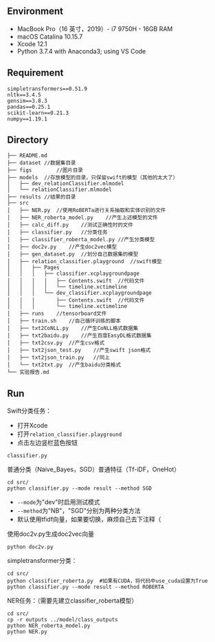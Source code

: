 ## Environment

- MacBook Pro（16 英寸，2019）- i7 9750H - 16GB RAM
- macOS Catalina 10.15.7
- Xcode 12.1
- Python 3.7.4 with Anaconda3; using VS Code

## Requirement

```
simpletransformers==0.51.9
nltk==3.4.5
gensim==3.8.3
pandas==0.25.1
scikit-learn==0.21.3
numpy==1.19.1
```

## Directory

```shell
├── README.md
├── dataset	//数据集目录
├── figs		//图片目录
├── models	//存放模型的目录，只保留swift的模型（其他的太大了）
│   ├── dev_relationClassifier.mlmodel
│   └── relationClassifier.mlmodel
├── results	//结果的目录
├── src
│   ├── NER.py	//使用RoBERTa进行关系抽取和实体识别的文件
│   ├── NER_roberta_model.py	//产生上述模型的文件
│   ├── calc_diff.py	//测试正确性时的文件
│   ├── classifier.py	//分类任务
│   ├── classifier_roberta_model.py	//产生分类模型
│   ├── doc2v.py	//产生doc2vec模型
│   ├── gen_dataset.py	//划分自己数据集的模型
│   ├── relation_classifier.playground	//swift模型
│   │   ├── Pages
│   │   │   ├── classifier.xcplaygroundpage
│   │   │   │   ├── Contents.swift	//代码文件
│   │   │   │   └── timeline.xctimeline
│   │   │   └── dev_classifier.xcplaygroundpage
│   │   │       ├── Contents.swift	//代码文件
│   │   │       └── timeline.xctimeline
│   ├── runs	//tensorboard文件
│   ├── train.sh	//自己循环训练的脚本
│   ├── txt2CoNLL.py	//产生CoNLL格式数据集
│   ├── txt2baidu.py	//产生百度EasyDL格式数据集
│   ├── txt2csv.py	//产生csv格式
│   ├── txt2json_test.py	//产生swift json格式
│   ├── txt2json_train.py	//同上
│   └── txt2txt.py	//产生baidu分类格式
└── 实验报告.md
```

## Run

Swift分类任务：

- 打开Xcode
- 打开`relation_classifier.playground`
- 点击左边竖栏蓝色按钮

`classifier.py`

普通分类（Naive_Bayes，SGD）普通特征（Tf-iDF，OneHot）

```shell
cd src/
python classifier.py --mode result --method SGD
```

- `--mode`为"dev"时启用测试模式
- `--method`为"NB"，"SGD"分别为两种分类方法
- 默认使用tfidf向量，如果要切换，麻烦自己去下注释（

使用doc2v.py生成doc2vec向量

```shell
python doc2v.py
```

simpletransformer分类：

```shell
cd src/
python classifier_roberta.py  #如果有CUDA，将代码中use_cuda设置为True
python classifier.py --mode result --method ROBERTA
```

NER任务：（需要先建立classifier_roberta模型）

```shell
cd src/
cp -r outputs ../model/class_outputs
python NER_roberta_model.py
python NER.py
```

